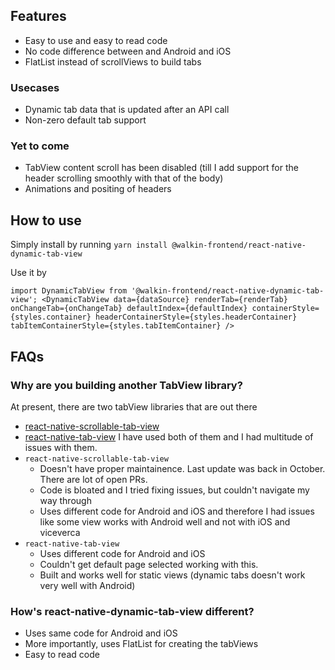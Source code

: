 ## Features 
- Easy to use and easy to read code
- No code difference between and Android and iOS 
- FlatList instead of scrollViews to build tabs 

### Usecases 
- Dynamic tab data that is updated after an API call 
- Non-zero default tab support 

### Yet to come
- TabView content scroll has been disabled (till I add support for the header scrolling smoothly with that of the body)
- Animations and positing of headers 

## How to use
Simply install by running `yarn install @walkin-frontend/react-native-dynamic-tab-view`

Use it by 

`import DynamicTabView from '@walkin-frontend/react-native-dynamic-tab-view';
 <DynamicTabView
        data={dataSource}
        renderTab={renderTab}
        onChangeTab={onChangeTab}
        defaultIndex={defaultIndex}
        containerStyle={styles.container}
        headerContainerStyle={styles.headerContainer}
        tabItemContainerStyle={styles.tabItemContainer}
      />`
      
     

## FAQs

### Why are you building another TabView library? 
At present, there are two tabView libraries that are out there 
* [react-native-scrollable-tab-view](https://www.google.com/search?q=react-native-scrollable-tab-view)
* [react-native-tab-view](https://github.com/react-native-community/react-native-tab-view)
I have used both of them and I had multitude of issues with them. 
* `react-native-scrollable-tab-view` 
  - Doesn't have proper maintainence. Last update was back in October. There are lot of open PRs. 
  - Code is bloated and I tried fixing issues, but couldn't navigate my way through 
  - Uses different code for Android and iOS and therefore I had issues like some view works with Android well and not with iOS and viceverca 
* `react-native-tab-view`
  - Uses different code for Android and iOS
  - Couldn't get default page selected working with this. 
  - Built and works well for static views (dynamic tabs doesn't work very well with Android)
  
  
### How's react-native-dynamic-tab-view different?
- Uses same code for Android and iOS 
- More importantly, uses FlatList for creating the tabViews 
- Easy to read code 




